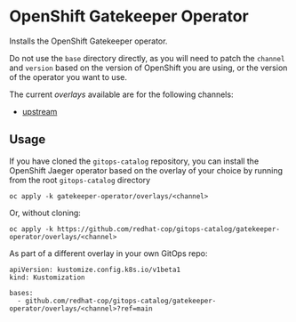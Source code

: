 # OpenShift Gatekeeper Operator

Installs the OpenShift Gatekeeper operator.

Do not use the `base` directory directly, as you will need to patch the `channel` and `version` based on the version of OpenShift you are using, or the version of the operator you want to use.

The current *overlays* available are for the following channels:
* [upstream](overlays/upstream)

## Usage

If you have cloned the `gitops-catalog` repository, you can install the OpenShift Jaeger operator based on the overlay of your choice by running from the root `gitops-catalog` directory

```
oc apply -k gatekeeper-operator/overlays/<channel>
```

Or, without cloning:

```
oc apply -k https://github.com/redhat-cop/gitops-catalog/gatekeeper-operator/overlays/<channel>
```

As part of a different overlay in your own GitOps repo:

```
apiVersion: kustomize.config.k8s.io/v1beta1
kind: Kustomization

bases:
  - github.com/redhat-cop/gitops-catalog/gatekeeper-operator/overlays/<channel>?ref=main
```
